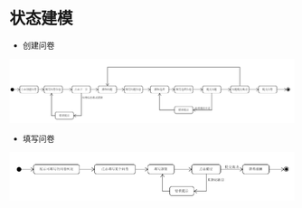 # 状态建模

* 创建问卷

![](Requirement_image/State_models2.png)

* 填写问卷

![](Requirement_image/State_models1.png)
